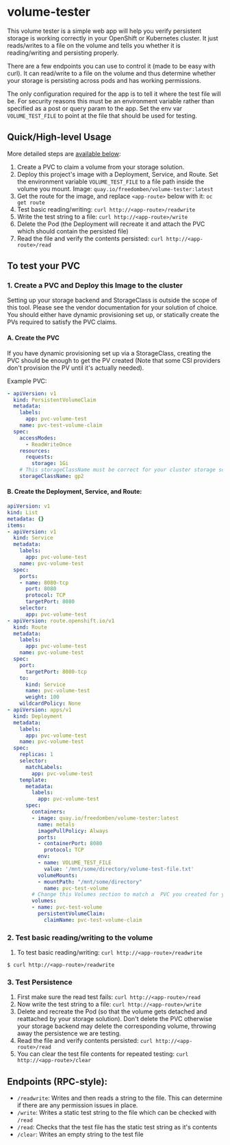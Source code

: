 # volume-tester

This volume tester is a simple web app will help you verify persistent storage is working correctly in your OpenShift or Kubernetes cluster.  It just reads/writes to a file on the volume and tells you whether it is reading/writing and persisting properly.

There are a few endpoints you can use to control it (made to be easy with curl).  It can read/write to a file on the volume and thus determine whether your storage is persisting across pods and has working permissions.

The only configuration required for the app is to tell it where the test file will be.  For security reasons this must be an environment variable rather than specified as a post or query param to the app.  Set the env var `VOLUME_TEST_FILE` to point at the file that should be used for testing.

## Quick/High-level Usage

More detailed steps are [available below](#to-test-your-pvc):

1.  Create a PVC to claim a volume from your storage solution.
1.  Deploy this project's image with a Deployment, Service, and Route. Set the environment variable `VOLUME_TEST_FILE` to a file path inside the volume you mount.  Image: `quay.io/freedomben/volume-tester:latest`
1.  Get the route for the image, and replace `<app-route>` below with it:  `oc get route`
1.  Test basic reading/writing:  `curl http://<app-route>/readwrite`
1.  Write the test string to a file:  `curl http://<app-route>/write`
1.  Delete the Pod (the Deployment will recreate it and attach the PVC which should contain the persisted file)
1.  Read the file and verify the contents persisted:  `curl http://<app-route>/read`


## To test your PVC

### 1. Create a PVC and Deploy this Image to the cluster

Setting up your storage backend and StorageClass is outside the scope of this tool.  Please see the vendor documentation for your solution of choice.  You should either have dynamic provisioning set up, or statically create the PVs required to satisfy the PVC claims.

#### A. Create the PVC

If you have dynamic provisioning set up via a StorageClass, creating the PVC should be enough to get the PV created (Note that some CSI providers don't provision the PV until it's actually needed).

Example PVC:

```yaml
- apiVersion: v1
  kind: PersistentVolumeClaim
  metadata:
    labels:
      app: pvc-volume-test
    name: pvc-test-volume-claim
  spec:
    accessModes:
      - ReadWriteOnce
    resources:
      requests:
        storage: 1Gi
    # This storageClassName must be correct for your cluster storage solution
    storageClassName: gp2
```

#### B. Create the Deployment, Service, and Route:

```yaml
apiVersion: v1
kind: List
metadata: {}
items:
- apiVersion: v1
  kind: Service
  metadata:
    labels:
      app: pvc-volume-test
    name: pvc-volume-test
  spec:
    ports:
    - name: 8080-tcp
      port: 8080
      protocol: TCP
      targetPort: 8080
    selector:
      app: pvc-volume-test
- apiVersion: route.openshift.io/v1
  kind: Route
  metadata:
    labels:
      app: pvc-volume-test
    name: pvc-volume-test
  spec:
    port:
      targetPort: 8080-tcp
    to:
      kind: Service
      name: pvc-volume-test
      weight: 100
    wildcardPolicy: None
- apiVersion: apps/v1
  kind: Deployment
  metadata:
    labels:
      app: pvc-volume-test
    name: pvc-volume-test
  spec:
    replicas: 1
    selector:
      matchLabels:
        app: pvc-volume-test
    template:
      metadata:
        labels:
          app: pvc-volume-test
      spec:
        containers:
        - image: quay.io/freedomben/volume-tester:latest
          name: metals
          imagePullPolicy: Always
          ports:
          - containerPort: 8080
            protocol: TCP
          env:
          - name: VOLUME_TEST_FILE
            value: '/mnt/some/directory/volume-test-file.txt'
          volumeMounts:
          - mountPath: "/mnt/some/directory"
            name: pvc-test-volume
        # Change this Volumes section to match a  PVC you created for your storage backend
        volumes:
        - name: pvc-test-volume
          persistentVolumeClaim:
            claimName: pvc-test-volume-claim
```

### 2.  Test basic reading/writing to the volume

1.  To test basic reading/writing:  `curl http://<app-route>/readwrite`

```
$ curl http://<app-route>/readwrite

```

### 3.  Test Persistence

1.  First make sure the read test fails:  `curl http://<app-route>/read`
1.  Now write the test string to a file:  `curl http://<app-route>/write`
1.  Delete and recreate the Pod (so that the volume gets detached and reattached by your storage solution).  Don't delete the PVC otherwise your storage backend may delete the corresponding volume, throwing away the persistence we are testing.
1.  Read the file and verify contents persisted:  `curl http://<app-route>/read`
1.  You can clear the test file contents for repeated testing:  `curl http://<app-route>/clear`

## Endpoints (RPC-style):

* `/readwrite`:  Writes and then reads a string to the file.  This can determine if there are any permission issues in place.
* `/write`:  Writes a static test string to the file which can be checked with `/read`
* `/read`:  Checks that the test file has the static test string as it's contents
* `/clear`:  Writes an empty string to the test file
